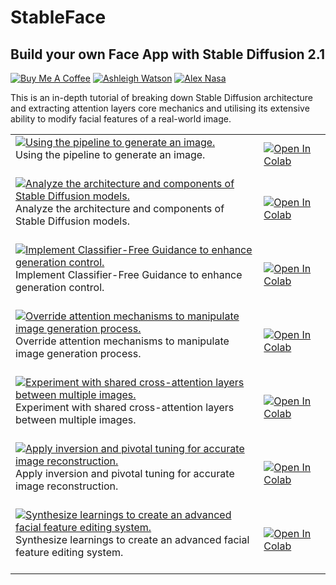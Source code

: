 # StableFace

## Build your own Face App with Stable Diffusion 2.1
<a href="https://www.buymeacoffee.com/outofai" target="_blank"><img src="https://img.shields.io/badge/-buy_me_a%C2%A0coffee-red?logo=buy-me-a-coffee" alt="Buy Me A Coffee"></a>
<a href="https://twitter.com/OutofAi"><img src="https://img.shields.io/twitter/url/https/twitter.com/cloudposse.svg?style=social&label=Ashleigh%20Watson" alt="Ashleigh Watson"></a>
<a href="https://twitter.com/banterless_ai"><img src="https://img.shields.io/twitter/url/https/twitter.com/cloudposse.svg?style=social&label=Alex%20Nasa" alt="Alex Nasa"></a>

This is an in-depth tutorial of breaking down Stable Diffusion architecture and extracting attention layers core mechanics and utilising its extensive ability to modify facial features of a real-world image.

<table>
  <tr>
    <td>
      <a href="#"><img src="https://github.com/OutofAi/StableFace/assets/145302363/929d37e0-34b0-4651-bd71-1b7e3752572d" alt="Using the pipeline to generate an image." style="pointer-events: none;"></a><br>
      Using the pipeline to generate an image.<br><br>
    </td>
    <td>
      <a href="https://colab.research.google.com/github/OutofAi/StableFace/blob/main/CH1_sampling.ipynb">
        <img src="https://colab.research.google.com/assets/colab-badge.svg" alt="Open In Colab">
      </a>
    </td>
  </tr>
  <tr>
    <td>
      <a href="#"><img src="https://github.com/OutofAi/StableFace/assets/145302363/e2625a51-d682-4451-9928-bfda003df9ba" alt="Analyze the architecture and components of Stable Diffusion models." style="pointer-events: none;"></a><br>
      Analyze the architecture and components of Stable Diffusion models.<br><br>
    </td>
    <td>
      <a href="https://colab.research.google.com/github/OutofAi/StableFace/blob/main/CH2_breakdown.ipynb">
        <img src="https://colab.research.google.com/assets/colab-badge.svg" alt="Open In Colab">
      </a>
    </td>
  </tr>
  <tr>
    <td>
      <a href="#"><img src="https://github.com/OutofAi/StableFace/assets/145302363/3623bd24-fa83-4171-b53f-91db0c48cada" alt="Implement Classifier-Free Guidance to enhance generation control." style="pointer-events: none;"></a><br>
      Implement Classifier-Free Guidance to enhance generation control.<br><br>
    </td>
    <td>
      <a href="https://colab.research.google.com/github/OutofAi/StableFace/blob/main/CH3_CFG.ipynb">
        <img src="https://colab.research.google.com/assets/colab-badge.svg" alt="Open In Colab">
      </a>
    </td>
  </tr>
  <tr>
    <td>
      <a href="#"><img src="https://github.com/OutofAi/StableFace/assets/145302363/2fa5c098-e3d9-46a4-affa-3f07a60e314b" alt="Override attention mechanisms to manipulate image generation process." style="pointer-events: none;"></a><br>
      Override attention mechanisms to manipulate image generation process.<br><br>
    </td>
    <td>
      <a href="https://colab.research.google.com/github/OutofAi/StableFace/blob/main/CH4_attention_breakdown.ipynb">
        <img src="https://colab.research.google.com/assets/colab-badge.svg" alt="Open In Colab">
      </a>
    </td>
  </tr>
  <tr>
    <td>
      <a href="#"><img src="https://github.com/OutofAi/StableFace/assets/145302363/579523a5-e95d-45b1-a0a5-896f17203500" alt="Experiment with shared cross-attention layers between multiple images." style="pointer-events: none;"></a><br>
      Experiment with shared cross-attention layers between multiple images.<br><br>
    </td>
    <td>
      <a href="https://colab.research.google.com/github/OutofAi/StableFace/blob/main/CH5_attention_replace.ipynb">
        <img src="https://colab.research.google.com/assets/colab-badge.svg" alt="Open In Colab">
      </a>
    </td>
  </tr>
  <tr>
    <td>
      <a href="#"><img src="https://github.com/OutofAi/StableFace/assets/145302363/a1b250f7-36a8-4a67-b7ea-3eb4929ef040" alt="Apply inversion and pivotal tuning for accurate image reconstruction." style="pointer-events: none;"></a><br>
      Apply inversion and pivotal tuning for accurate image reconstruction.<br><br>
    </td>
    <td>
      <a href="https://colab.research.google.com/github/OutofAi/StableFace/blob/main/CH6_reconstruction.ipynb">
        <img src="https://colab.research.google.com/assets/colab-badge.svg" alt="Open In Colab">
      </a>
    </td>
  </tr>
  <tr>
    <td>
      <a href="#"><img src="https://github.com/OutofAi/StableFace/assets/145302363/f57e363a-3271-457c-b320-6a127a3dd4a7" alt="Synthesize learnings to create an advanced facial feature editing system." style="pointer-events: none;"></a><br>
      Synthesize learnings to create an advanced facial feature editing system.<br><br>
    </td>
    <td>
      <a href="https://colab.research.google.com/github/OutofAi/StableFace/blob/main/CH7_stable_face.ipynb">
        <img src="https://colab.research.google.com/assets/colab-badge.svg" alt="Open In Colab">
      </a>
    </td>
  </tr>
</table>
